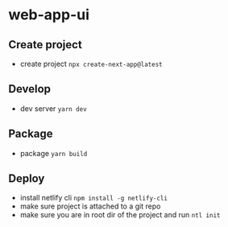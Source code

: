 # web-app-ui

## Create project

- create project `npx create-next-app@latest`

## Develop

- dev server `yarn dev`

## Package

- package `yarn build`

## Deploy

- install netlify cli `npm install -g netlify-cli`
- make sure project is attached to a git repo
- make sure you are in root dir of the project and run `ntl init`
